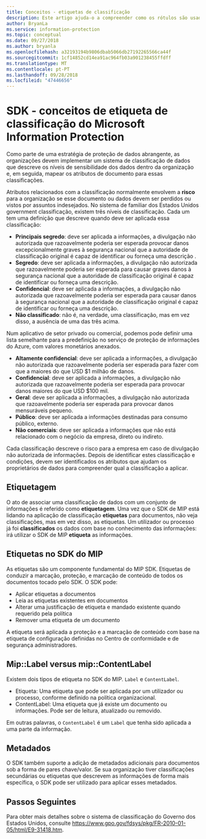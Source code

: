 ```yaml
---
title: Conceitos - etiquetas de classificação
description: Este artigo ajuda-o a compreender como os rótulos são usados para classificação de dados.
author: BryanLa
ms.service: information-protection
ms.topic: conceptual
ms.date: 09/27/2018
ms.author: bryanla
ms.openlocfilehash: a32193194b9806dbab5066db27192265566ca44f
ms.sourcegitcommit: 1cf14852cd14ea91ac964fb03a901238455ffdff
ms.translationtype: MT
ms.contentlocale: pt-PT
ms.lasthandoff: 09/28/2018
ms.locfileid: "47446656"
---
```

# <a name="microsoft-information-protection-sdk---classification-label-concepts"></a>SDK - conceitos de etiqueta de classificação do Microsoft Information Protection

Como parte de uma estratégia de proteção de dados abrangente, as organizações devem implementar um sistema de classificação de dados que descreve os níveis de sensibilidade dos dados dentro da organização e, em seguida, mapear os atributos de documento para essas classificações.

Atributos relacionados com a classificação normalmente envolvem a **risco** para a organização se esse documento ou dados devem ser perdidos ou vistos por assuntos indesejados. No sistema de familiar dos Estados Unidos government classificação, existem três níveis de classificação. Cada um tem uma definição que descreve quando deve ser aplicada essa classificação:

* **Principais segredo**: deve ser aplicada a informações, a divulgação não autorizada que razoavelmente poderia ser esperada provocar danos excepcionalmente graves à segurança nacional que a autoridade de classificação original é capaz de identificar ou forneça uma descrição .
* **Segredo**: deve ser aplicada a informações, a divulgação não autorizada que razoavelmente poderia ser esperada para causar graves danos à segurança nacional que a autoridade de classificação original é capaz de identificar ou forneça uma descrição.
* **Confidencial**: deve ser aplicada a informações, a divulgação não autorizada que razoavelmente poderia ser esperada para causar danos à segurança nacional que a autoridade de classificação original é capaz de identificar ou forneça uma descrição.
* **Não classificado**: não é, na verdade, uma classificação, mas em vez disso, a ausência de uma das três acima.

Num aplicativo de setor privado ou comercial, podemos pode definir uma lista semelhante para a predefinição no serviço de proteção de informações do Azure, com valores monetários anexados.

* **Altamente confidencial**: deve ser aplicada a informações, a divulgação não autorizada que razoavelmente poderia ser esperada para fazer com que a maiores do que USD $1 milhão de danos.
* **Confidencial**: deve ser aplicada a informações, a divulgação não autorizada que razoavelmente poderia ser esperada para provocar danos maiores do que USD $100 mil.
* **Geral**: deve ser aplicada a informações, a divulgação não autorizada que razoavelmente poderia ser esperada para provocar danos mensuráveis pequeno.
* **Público**: deve ser aplicada a informações destinadas para consumo público, externo. 
* **Não comerciais**: deve ser aplicada a informações que não está relacionado com o negócio da empresa, direto ou indireto.

Cada classificação descreve o risco para a empresa em caso de divulgação não autorizada de informações. Depois de identificar estes classificação e condições, devem ser identificados os atributos que ajudam os proprietários de dados para compreender qual a classificação a aplicar.

## <a name="labeling"></a>Etiquetagem

O ato de associar uma classificação de dados com um conjunto de informações é referido como **etiquetagem**. Uma vez que o SDK de MIP está lidando na aplicação de classificação **etiquetas** para documentos, não veja classificações, mas em vez disso, as etiquetas. Um utilizador ou processo já foi **classificados** os dados com base no conhecimento das informações: irá utilizar o SDK de MIP **etiqueta** as informações.

## <a name="labels-in-the-mip-sdk"></a>Etiquetas no SDK do MIP

As etiquetas são um componente fundamental do MIP SDK. Etiquetas de conduzir a marcação, proteção, e marcação de conteúdo de todos os documentos tocado pelo SDK. O SDK pode:

* Aplicar etiquetas a documentos
* Leia as etiquetas existentes em documentos
* Alterar uma justificação de etiqueta e mandado existente quando requerido pela política
* Remover uma etiqueta de um documento

A etiqueta será aplicada a proteção e a marcação de conteúdo com base na etiqueta de configuração definidas no Centro de conformidade e de segurança administradores. 

## <a name="miplabel-vs-mipcontentlabel"></a>Mip::Label versus mip::ContentLabel

Existem dois tipos de etiqueta no SDK do MIP. `Label` e `ContentLabel`.

* Etiqueta: Uma etiqueta que pode ser aplicada por um utilizador ou processo, conforme definido na política organizacional.
* ContentLabel: Uma etiqueta que já existe um documento ou informações. Pode ser de leitura, atualizado ou removido. 

Em outras palavras, o `ContentLabel` é um `Label` que tenha sido aplicada a uma parte da informação.

## <a name="metadata"></a>Metadados

O SDK também suporte a adição de metadados adicionais para documentos sob a forma de pares chave/valor. Se sua organização tiver classificações secundárias ou etiquetas que descrevem as informações de forma mais específica, o SDK pode ser utilizado para aplicar esses metadados.

## <a name="next-steps"></a>Passos Seguintes

Para obter mais detalhes sobre o sistema de classificação do Governo dos Estados Unidos, consulte https://www.gpo.gov/fdsys/pkg/FR-2010-01-05/html/E9-31418.htm.
